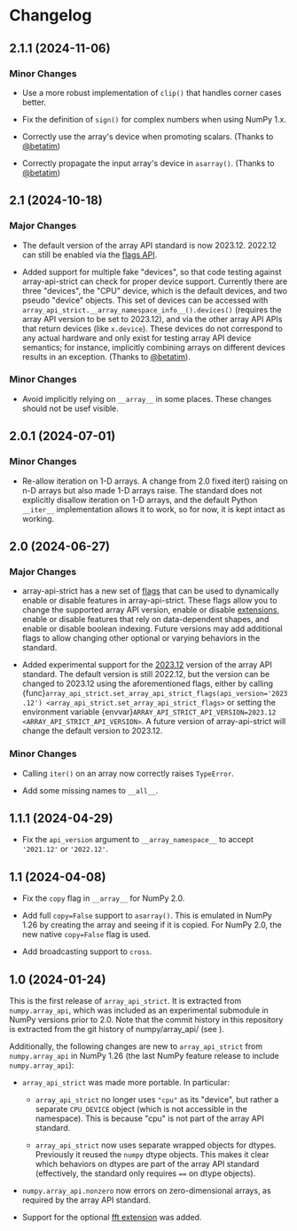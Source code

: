 # Changelog

## 2.1.1 (2024-11-06)

### Minor Changes

- Use a more robust implementation of `clip()` that handles corner cases better.

- Fix the definition of `sign()` for complex numbers when using NumPy 1.x.

- Correctly use the array's device when promoting scalars. (Thanks to
  [@betatim](https://github.com/betatim))

- Correctly propagate the input array's device in `asarray()`. (Thanks to
  [@betatim](https://github.com/betatim))

## 2.1 (2024-10-18)

### Major Changes

- The default version of the array API standard is now 2023.12. 2022.12 can
  still be enabled via the [flags API](array-api-strict-flags).

- Added support for multiple fake "devices", so that code testing against
  array-api-strict can check for proper device support. Currently there are
  three "devices", the "CPU" device, which is the default devices, and two
  pseudo "device" objects. This set of devices can be accessed with
  `array_api_strict.__array_namespace_info__().devices()` (requires the array
  API version to be set to 2023.12), and via the other array API APIs that
  return devices (like `x.device`). These devices do not correspond to any
  actual hardware and only exist for testing array API device semantics; for
  instance, implicitly combining arrays on different devices results in an
  exception. (Thanks to [@betatim](https://github.com/betatim)).

### Minor Changes

- Avoid implicitly relying on `__array__` in some places. These changes should
  not be usef visible.

## 2.0.1 (2024-07-01)

### Minor Changes

- Re-allow iteration on 1-D arrays. A change from 2.0 fixed iter() raising on
  n-D arrays but also made 1-D arrays raise. The standard does not explicitly
  disallow iteration on 1-D arrays, and the default Python `__iter__`
  implementation allows it to work, so for now, it is kept intact as working.

## 2.0 (2024-06-27)

### Major Changes

- array-api-strict has a new set of [flags](array-api-strict-flags) that can
  be used to dynamically enable or disable features in array-api-strict. These
  flags allow you to change the supported array API version, enable or disable
  [extensions](https://data-apis.org/array-api/latest/extensions/index.html),
  enable or disable features that rely on data-dependent shapes, and enable or
  disable boolean indexing. Future versions may add additional flags to allow
  changing other optional or varying behaviors in the standard.

- Added experimental support for the
  [2023.12](https://data-apis.org/array-api/2023.12/changelog.html#v2023-12)
  version of the array API standard. The default version is still 2022.12, but
  the version can be changed to 2023.12 using the aforementioned flags, either
  by calling
  {func}`array_api_strict.set_array_api_strict_flags(api_version='2023.12')
  <array_api_strict.set_array_api_strict_flags>` or setting the environment
  variable {envvar}`ARRAY_API_STRICT_API_VERSION=2023.12
  <ARRAY_API_STRICT_API_VERSION>`. A future version of array-api-strict will
  change the default version to 2023.12.

### Minor Changes

- Calling `iter()` on an array now correctly raises `TypeError`.

- Add some missing names to `__all__`.

## 1.1.1 (2024-04-29)

- Fix the `api_version` argument to `__array_namespace__` to accept
  `'2021.12'` or `'2022.12'`.

## 1.1 (2024-04-08)

- Fix the `copy` flag in `__array__` for NumPy 2.0.

- Add full `copy=False` support to `asarray()`. This is emulated in NumPy 1.26 by creating
  the array and seeing if it is copied. For NumPy 2.0, the new native
  `copy=False` flag is used.

- Add broadcasting support to `cross`.

## 1.0 (2024-01-24)

This is the first release of `array_api_strict`. It is extracted from
`numpy.array_api`, which was included as an experimental submodule in NumPy
versions prior to 2.0. Note that the commit history in this repository is
extracted from the git history of numpy/array_api/ (see [](numpy.array_api)).

Additionally, the following changes are new to `array_api_strict` from
`numpy.array_api` in NumPy 1.26 (the last NumPy feature release to include
`numpy.array_api`):

- ``array_api_strict`` was made more portable. In particular:

  - ``array_api_strict`` no longer uses ``"cpu"`` as its "device", but rather a
    separate ``CPU_DEVICE`` object (which is not accessible in the namespace).
    This is because "cpu" is not part of the array API standard.

  - ``array_api_strict`` now uses separate wrapped objects for dtypes.
    Previously it reused the ``numpy`` dtype objects. This makes it clear
    which behaviors on dtypes are part of the array API standard (effectively,
    the standard only requires ``==`` on dtype objects).

- ``numpy.array_api.nonzero`` now errors on zero-dimensional arrays, as
    required by the array API standard.

- Support for the optional [fft
  extension](https://data-apis.org/array-api/latest/extensions/fourier_transform_functions.html)
  was added.
